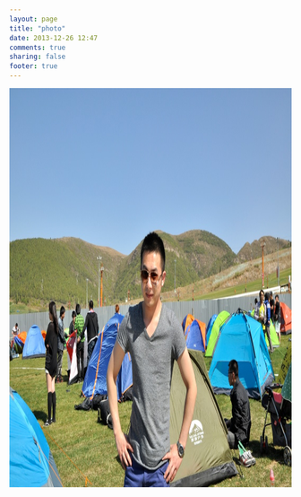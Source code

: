 ```yaml
---
layout: page
title: "photo"
date: 2013-12-26 12:47
comments: true
sharing: false
footer: true
---
```

<img width="1072" height="712" src="photo.jpg"/>